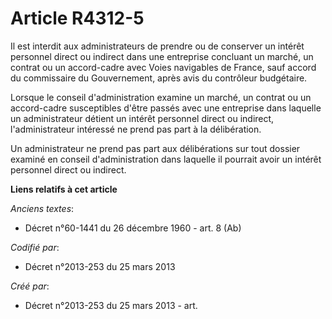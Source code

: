 # Article R4312-5

Il est interdit aux administrateurs de prendre ou de conserver un intérêt personnel direct ou indirect dans une entreprise
concluant un marché, un contrat ou un accord-cadre avec Voies navigables de France, sauf accord du commissaire du
Gouvernement, après avis du contrôleur budgétaire.

Lorsque le conseil d'administration examine un marché, un contrat ou un accord-cadre susceptibles d'être passés avec une
entreprise dans laquelle un administrateur détient un intérêt personnel direct ou indirect, l'administrateur intéressé ne
prend pas part à la délibération.

Un administrateur ne prend pas part aux délibérations sur tout dossier examiné en conseil d'administration dans laquelle il
pourrait avoir un intérêt personnel direct ou indirect.

**Liens relatifs à cet article**

_Anciens textes_:

  - Décret n°60-1441 du 26 décembre 1960 - art. 8 (Ab)

_Codifié par_:

  - Décret n°2013-253 du 25 mars 2013

_Créé par_:

  - Décret n°2013-253 du 25 mars 2013 - art.
